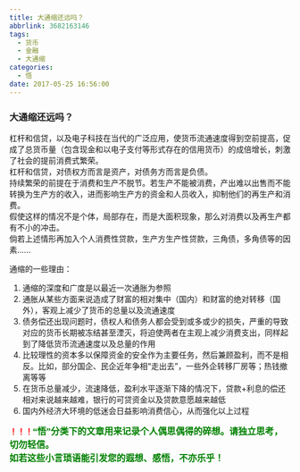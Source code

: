 ```yaml
---
title: 大通缩还远吗？
abbrlink: 3682163146
tags:
  - 货币
  - 金融
  - 大通缩
categories:
  - 悟
date: 2017-05-25 16:56:00
---
```


### 大通缩还远吗？

杠杆和信贷，以及电子科技在当代的广泛应用，使货币流通速度得到空前提高，促成了总货币量（包含现金和以电子支付等形式存在的信用货币）的成倍增长，刺激了社会的提前消费式繁荣。  
杠杆和信贷，对债权方而言是资产，对债务方而言是负债。  
持续繁荣的前提在于消费和生产不脱节。若生产不能被消费，产出难以出售而不能转换为生产方的收入，进而影响生产方的资金和人员收入，抑制他们的再生产和消费。  
假使这样的情况不是个体，局部存在，而是大面积现象，那么对消费以及再生产都有不小的冲击。  
倘若上述情形再加入个人消费性贷款，生产方生产性贷款，三角债，多角债等的因素......

通缩的一些理由：  
1. 通缩的深度和广度是以最近一次通胀为参照  
2. 通胀从某些方面来说造成了财富的相对集中（国内）和财富的绝对转移（国外），客观上减少了货币的总量以及流通速度  
3. 债务偿还出现问题时，债权人和债务人都会受到或多或少的损失，严重的导致对应的货币长期被冻结甚至湮灭，将迫使两者在主观上减少消费支出，同样起到了降低货币流通速度以及总量的作用  
4. 比较理性的资本多以保障资金的安全作为主要任务，然后兼顾盈利，而不是相反。比如，部分国企、民企近年争相“走出去”，一些外企转移厂房等；热钱撤离等等  
5. 在货币总量减少，流速降低，盈利水平逐渐下降的情况下，贷款+利息的偿还相对来说越来越难，银行的可贷资金以及贷款意愿越来越低  
6. 国内外经济大环境的低迷会日益影响消费信心，从而强化以上过程  



**<font color=red>！！！</font><font color=green face=微软雅黑 size=3>“悟”分类下的文章用来记录个人偶思偶得的碎想。请独立思考，切勿轻信。  
如若这些小言琐语能引发您的遐想、感悟，不亦乐乎！</font>**